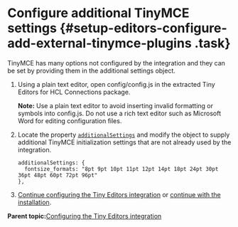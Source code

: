 # Configure additional TinyMCE settings {#setup-editors-configure-add-external-tinymce-plugins .task}

TinyMCE has many options not configured by the integration and they can be set by providing them in the additional settings object.

1.  Using a plain text editor, open config/config.js in the extracted Tiny Editors for HCL Connections package.

    **Note:** Use a plain text editor to avoid inserting invalid formatting or symbols into config.js. Do not use a rich text editor such as Microsoft Word for editing configuration files.

2.  Locate the property [`additionalSettings`](r_config-js-sample.md#additionalSettings) and modify the object to supply additional TinyMCE initialization settings that are not already used by the integration.

    ```
    additionalSettings: {
      fontsize_formats: "8pt 9pt 10pt 11pt 12pt 14pt 18pt 24pt 30pt 36pt 48pt 60pt 72pt 96pt"
    },
    ```

3.  [Continue configuring the Tiny Editors integration](t_01-setup_03-editors_01-configure_00-summary.md) or [continue with the installation](t_01-setup_03-editors_02-install_00-summary.md).


**Parent topic:**[Configuring the Tiny Editors integration](t_01-setup_03-editors_01-configure_00-summary.md)

